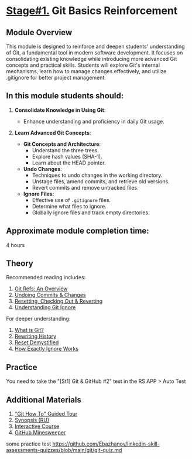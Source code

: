 # [Stage#1.](../../) Git Basics Reinforcement

## Module Overview

This module is designed to reinforce and deepen students' understanding of Git, a fundamental tool in modern software development. It focuses on consolidating existing knowledge while introducing more advanced Git concepts and practical skills. Students will explore Git's internal mechanisms, learn how to manage changes effectively, and utilize .gitignore for better project management.

## In this module students should:

1. **Consolidate Knowledge in Using Git**:

   - Enhance understanding and proficiency in daily Git usage.

2. **Learn Advanced Git Concepts**:
   - **Git Concepts and Architecture**:
     - Understand the three trees.
     - Explore hash values (SHA-1).
     - Learn about the HEAD pointer.
   - **Undo Changes**:
     - Techniques to undo changes in the working directory.
     - Unstage files, amend commits, and retrieve old versions.
     - Revert commits and remove untracked files.
   - **Ignore Files**:
     - Effective use of `.gitignore` files.
     - Determine what files to ignore.
     - Globally ignore files and track empty directories.

## Approximate module completion time:

4 hours

## Theory

Recommended reading includes:

1. [Git Refs: An Overview](https://www.atlassian.com/git/tutorials/refs-and-the-reflog)
2. [Undoing Commits & Changes](https://www.atlassian.com/git/tutorials/undoing-changes)
3. [Resetting, Checking Out & Reverting](https://www.atlassian.com/git/tutorials/resetting-checking-out-and-reverting)
4. [Understanding Git Ignore](https://www.atlassian.com/git/tutorials/saving-changes/gitignore)

For deeper understanding:

1. [What is Git?](https://git-scm.com/book/en/v2/Getting-Started-What-is-Git%3F)
2. [Rewriting History](https://git-scm.com/book/en/v2/Git-Tools-Rewriting-History)
3. [Reset Demystified](https://git-scm.com/book/en/v2/Git-Tools-Reset-Demystified)
4. [How Exactly Ignore Works](https://wenijinew.medium.com/git-how-exactly-ignore-works-47c85f0dd190)

## Practice

You need to take the "[St1] Git & GitHub #2" test in the RS APP > Auto Test

## Additional Materials

1. ["Git How To" Guided Tour](https://githowto.com/)
2. [Synopsis (RU)](https://www.evernote.com/shard/s368/client/snv?noteGuid=b1359883-2b9e-419a-b9de-dd959fc05f05&noteKey=97c0f19486d851b3&sn=https%3A%2F%2Fwww.evernote.com%2Fshard%2Fs368%2Fsh%2Fb1359883-2b9e-419a-b9de-dd959fc05f05%2F97c0f19486d851b3&title=Git)
3. [Interactive Course](https://learngitbranching.js.org/?locale=en_EN)
4. [GitHub Minesweeper](https://profy.dev/project/github-minesweeper)


some practice test
https://github.com/Ebazhanov/linkedin-skill-assessments-quizzes/blob/main/git/git-quiz.md